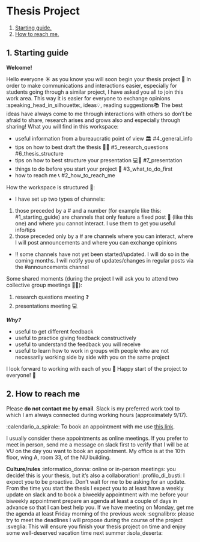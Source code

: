 # Thesis Project

1. [ Starting guide. ](#start)
2. [ How to reach me. ](#reach)

<a name="start"></a>
## 1. Starting guide

**Welcome!**

Hello everyone :sunny:
as you know you will soon begin your thesis project :rocket:
In order to make communications and interactions easier, especially for students going through a similar project, I have asked you all to join this work area. This way it is easier for everyone to exchange opinions :speaking_head_in_silhouette:, ideas:bulb:, reading suggestions:books:
The best ideas have always come to me through interactions with others so don’t be afraid to share, research arises and grows also and especially through sharing!
What you will find in this workspace:

* useful information from a bureaucratic point of view :classical_building: #4_general_info
* tips on how to best draft the thesis :book::muscle: #5_research_questions #6_thesis_structure
* tips on how to best structure your presentation :computer::muscle: #7_presentation
* things to do before you start your project :dart: #3_what_to_do_first
* how to reach me :telephone_receiver: #2_how_to_reach_me


How the workspace is structured :mag_right::

* I have set up two types of channels:

1. those preceded by a # and a number (for example like this: #1_starting_guide) are channels that only feature a fixed post :pushpin: (like this one) and where you cannot interact. I use them to get you useful info/tips
2. those preceded only by a # are channels where you can interact, where I will post announcements and where you can exchange opinions

* :bangbang: some channels have not yet been started/updated. I will do so in the coming months. I will notify you of updates/changes in regular posts via the #announcements channel


Some shared moments (during the project I will ask you to attend two collective group meetings :dancers::dancers:):

1. research questions meeting :question:
2. presentations meeting :computer:

_**Why?**_

* useful to get different feedback
* useful to practice giving feedback constructively
* useful to understand the feedback you will receive
* useful to learn how to work in groups with people who are not necessarily working side by side with you on the same project


I look forward to working with each of you :construction_worker:
Happy start of the project to everyone! :rocket:



<a name="reach"></a>
## 2. How to reach me

Please **do not contact me by email**. Slack is my preferred work tool to which I am always connected during working hours (approximately 9/17).

:calendario_a_spirale: To book an appointment with me use [this link]([url](https://calendar.google.com/calendar/u/0/appointments/AcZssZ0UIotWY--1-N-QAT6DrJny_Zx6W_ODRlDvud8=)).

I usually consider these appointments as online meetings. If you prefer to meet in person, send me a message on slack first to verify that I will be at VU on the day you want to book an appointment. My office is at the 10th floor, wing A, room 33, of the NU building.

**Culture/rules** :informatico_donna:
online or in-person meetings: you decide!
this is your thesis, but it’s also a collaboration! :profilo_di_busti:
I expect you to be proactive. Don’t wait for me to be asking for an update. From the time you start the thesis I expect you to at least have a weekly update on slack and to book a biweekly appointment with me
before your biweekly appointment prepare an agenda at least a couple of days in advance so that I can best help you. If we have meeting on Monday, get me the agenda at least Friday morning of the previous week :segnalibro:
please try to meet the deadlines I will propose during the course of the project :sveglia: This will ensure you finish your thesis project on time and enjoy some well-deserved vacation time next summer :isola_deserta:
